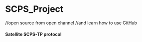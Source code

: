 SCPS_Project
============

//open source from open channel
//and learn how to use GitHub

#### Satellite SCPS-TP protocol
